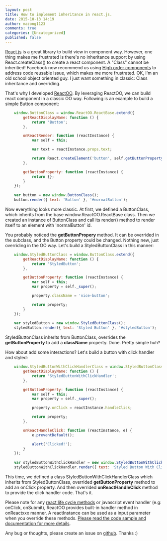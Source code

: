 ```yaml
---
layout: post
title: How to implement inheritance in react.js.
date: 2015-10-13 14:19
author: mazong1123
comments: true
categories: [Uncategorized]
published: false
---
```


[React.js](https://facebook.github.io/react/) is a great library to build view in component way. However, one thing makes me frustrated is
there's no inheritance support by using React.createClass() to create a react component. A "Class" cannot be inheritied! Facebook
now recommend us using [High order components](https://medium.com/@dan_abramov/mixins-are-dead-long-live-higher-order-components-94a0d2f9e750) to
address code reusable issue, which makes me more frustrated. OK, I'm an old school object oriented guy. I just want something in classic: Class inheritance and overriding.

That's why I developed [ReactOO](https://github.com/mazong1123/reactoo). By leveraging ReactOO, we can build react component in a classic
OO way. Following is an example to build a simple Button component:
```javascript
    window.ButtonClass = window.ReactOO.ReactBase.extend({
        getReactDisplayName: function () {
            return 'Button';
        },

        onReactRender: function (reactInstance) {
            var self = this;

            var text = reactInstance.props.text;

            return React.createElement('button', self.getButtonProperty(reactInstance), text);
        },

        getButtonProperty: function (reactInstance) {
            return {};
        }
    });
    
    var button = new window.ButtonClass();
    button.render({ text: 'Button' }, '#normalButton');
```
Now everything looks more classic. At first, we defined a ButtonClass, which inherits from the base window.ReactOO.ReactBase class. Then we created an instance of ButtonClass and call its render() method to render itself to an element with 'normalButton' id.

You probably noticed the **getButtonPropery** method. It can be overrided in the subclass, and the Button property could be changed. Nothing new, just overriding in the OO way. Let's build a StyledButtonClass in this manner:

```javascript
    window.StyledButtonClass = window.ButtonClass.extend({
        getReactDisplayName: function () {
            return 'StyledButton';
        },

        getButtonProperty: function (reactInstance) {
            var self = this;
            var property = self._super();

            property.className = 'nice-button';

            return property;
        }
    });
    
    var styledButton = new window.StyledButtonClass();
    styledButton.render({ text: 'Styled Button' }, '#styledButton');
```
StyledButtonClass inherits from ButtonClass, overrides the **getButtonProperty** to add a **className** property. Done. Pretty simple huh?

How about add some interactions? Let's build a button with click handler and styled:
```javascript
    window.StyledButtonWithClickHandlerClass = window.StyledButtonClass.extend({
        getReactDisplayName: function () {
            return 'StyledButtonWithClickHandler';
        },

        getButtonProperty: function (reactInstance) {
            var self = this;
            var property = self._super();

            property.onClick = reactInstance.handleClick;

            return property;
        },

        onReactHandleClick: function (reactInstance, e) {
            e.preventDefault();

            alert('Clicked!');
        }
    });
    
    var styledButtonWithClickHandler = new window.StyledButtonWithClickHandlerClass();
    styledButtonWithClickHandler.render({ text: 'Styled Button With Click Handler' }, '#styledButtonWithClickHandler');
```
This time, we defined a class StyledButtonWithClickHandlerClass which inherits from StyledButtonClass, overrided **getButtonProperty** method to add an onClick property. And then overrided **onReactHandleClick** method to provide the click handler code. That's it. 

Please note for any [react life cycle methods](https://facebook.github.io/react/docs/component-specs.html) or javascript event handler (e.g: onClick, onSubmit), ReactOO provides built-in handler method in onReactxxx manner. A reactInstance can be used as a input parameter when you override these methods. [Please read the code sample and documentation for more details](https://github.com/mazong1123/reactoo).

Any bug or thoughts, please create an issue on [github](https://github.com/mazong1123/reactoo). Thanks :)
